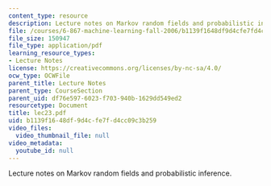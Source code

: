 ```yaml
---
content_type: resource
description: Lecture notes on Markov random fields and probabilistic inference.
file: /courses/6-867-machine-learning-fall-2006/b1139f1648df9d4cfe7fd4cc09c3b259_lec23.pdf
file_size: 150947
file_type: application/pdf
learning_resource_types:
- Lecture Notes
license: https://creativecommons.org/licenses/by-nc-sa/4.0/
ocw_type: OCWFile
parent_title: Lecture Notes
parent_type: CourseSection
parent_uid: df76e597-6023-f703-940b-1629dd549ed2
resourcetype: Document
title: lec23.pdf
uid: b1139f16-48df-9d4c-fe7f-d4cc09c3b259
video_files:
  video_thumbnail_file: null
video_metadata:
  youtube_id: null
---
```

Lecture notes on Markov random fields and probabilistic inference.